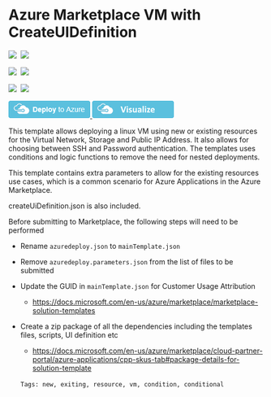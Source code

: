 # Azure Marketplace VM with CreateUIDefinition

<IMG SRC="https://azbotstorage.blob.core.windows.net/badges/100-marketplace-sample/PublicLastTestDate.svg" />&nbsp;
<IMG SRC="https://azbotstorage.blob.core.windows.net/badges/100-marketplace-sample/PublicDeployment.svg" />&nbsp;

<IMG SRC="https://azbotstorage.blob.core.windows.net/badges/100-marketplace-sample/FairfaxLastTestDate.svg" />&nbsp;
<IMG SRC="https://azbotstorage.blob.core.windows.net/badges/100-marketplace-sample/FairfaxDeployment.svg" />&nbsp;

<IMG SRC="https://azbotstorage.blob.core.windows.net/badges/100-marketplace-sample/BestPracticeResult.svg" />&nbsp;
<IMG SRC="https://azbotstorage.blob.core.windows.net/badges/100-marketplace-sample/CredScanResult.svg" />&nbsp;

<a href="https://portal.azure.com/#create/Microsoft.Template/uri/https%3A%2F%2Fraw.githubusercontent.com%2FAzure%2Fazure-quickstart-templates%2Fmaster%2F100-marketplace-sample%2Fazuredeploy.json" target="_blank">
<img src="https://raw.githubusercontent.com/Azure/azure-quickstart-templates/master/1-CONTRIBUTION-GUIDE/images/deploytoazure.png"/>
</a>
<a href="http://armviz.io/#/?load=https%3A%2F%2Fraw.githubusercontent.com%2FAzure%2Fazure-quickstart-templates%2Fmaster%2F100-marketplace-sample%2Fazuredeploy.json" target="_blank">
<img src="https://raw.githubusercontent.com/Azure/azure-quickstart-templates/master/1-CONTRIBUTION-GUIDE/images/visualizebutton.png"/>
</a>

This template allows deploying a linux VM using new or existing resources for the Virtual Network, Storage and Public IP Address.  It also allows for choosing between SSH and Password authentication.  The templates uses conditions and logic functions to remove the need for nested deployments. 

This template contains extra parameters to allow for the existing resources use cases, which is a common scenario for Azure Applications in the Azure Marketplace.

createUiDefinition.json is also included.

Before submitting to Marketplace, the following steps will need to be performed

- Rename ```azuredeploy.json``` to ```mainTemplate.json```
- Remove ```azuredeploy.parameters.json``` from the list of files to be submitted
- Update the GUID in ```mainTemplate.json``` for Customer Usage Attribution
  - https://docs.microsoft.com/en-us/azure/marketplace/marketplace-solution-templates
- Create a zip package of all the dependencies including the templates files, scripts, UI definition etc
  - https://docs.microsoft.com/en-us/azure/marketplace/cloud-partner-portal/azure-applications/cpp-skus-tab#package-details-for-solution-template 
  
  `Tags: new, exiting, resource, vm, condition, conditional`
